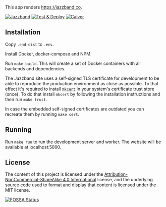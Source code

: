 This app renders https://jazzband.co.

[![Jazzband](https://jazzband.co/static/img/badge.svg)](https://jazzband.co/)
[![Test & Deploy](https://github.com/jazzband/website/actions/workflows/test-and-deploy.yml/badge.svg)](https://github.com/jazzband/website/actions/workflows/test-and-deploy.yml)
[![Calver](https://img.shields.io/badge/calver-YY.MM.PATCH-22bfda.svg)](https://calver.org/)

## Installation

Copy `.end-dist` to `.env`.

Install Docker, docker-compose and NPM.

Run `make build`. This will create a set of Docker containers with all backends
and dependencies.

The Jazzband site uses a self-signed TLS certificate for development to be able
to reproduce the production environment as close as possible. To that effect
it's required to install [`mkcert`](https://github.com/FiloSottile/mkcert)
in your system's certificate trust store (once). To do that install `mkcert`
by following the installation instructions and then run `make trust`.

In case the embedded self-signed certificates are outdated you can recreate
them by running `make cert`.

## Running

Run `make run` to run the development server and worker. The website will be available
at localhost:5000.

## License

The content of this project is licensed under the
[Attribution-NonCommercial-ShareAlike 4.0 International] license, and
the underlying source code used to format and display that content is licensed
under the MIT license.

[add-to-org]: https://github.com/benbalter/add-to-org
[Attribution-NonCommercial-ShareAlike 4.0 International]: https://creativecommons.org/licenses/by-nc-sa/4.0/


[![FOSSA Status](https://app.fossa.com/api/projects/git%2Bgithub.com%2Fjazzband%2Fwebsite.svg?type=large)](https://app.fossa.com/projects/git%2Bgithub.com%2Fjazzband%2Fwebsite?ref=badge_large)
